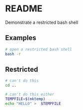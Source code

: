 # README
Demonstrate a restricted bash shell

## Examples
```sh
# open a restricted bash shell
bash -r 
```

## Restricted
```sh
# can't do this
cd ..
```

```sh
# can't do this either
TEMPFILE=$(mktemp)
echo "HELLO" >  $TEMPFILE
```